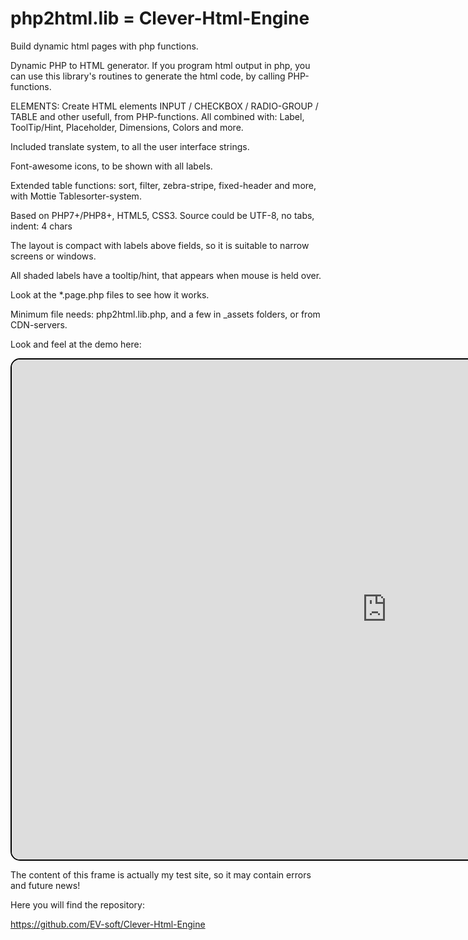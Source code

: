 # php2html.lib = Clever-Html-Engine
Build dynamic html pages with php functions.

Dynamic PHP to HTML generator.
If you program html output in php, you can use this library's routines to generate the html code, by calling PHP-functions.
    
ELEMENTS:
Create HTML elements INPUT / CHECKBOX / RADIO-GROUP / TABLE and other usefull, from PHP-functions.
All combined with: Label, ToolTip/Hint, Placeholder, Dimensions, Colors and more.

Included translate system, to all the user interface strings. 

Font-awesome icons, to be shown with all labels.

Extended table functions: sort, filter, zebra-stripe, fixed-header and more, with Mottie Tablesorter-system.
    
Based on PHP7+/PHP8+, HTML5, CSS3.
Source could be UTF-8, no tabs, indent: 4 chars

The layout is compact with labels above fields, so it is suitable to narrow screens or windows.

All shaded labels have a tooltip/hint, that appears when mouse is held over.

Look at the *.page.php files to see how it works.

Minimum file needs: php2html.lib.php, and a few in _assets folders, or from CDN-servers.

Look and feel at the demo here:

<iframe style="width:1200px; height: 800px; border: 2px solid #000; border-radius:15px; overflow:hidden;" src="https://ev-soft.work/p2h/v1.3.0/Proj.demo/CustomerOrder.page.php" > </iframe> 

The content of this frame is actually my test site, so it may contain errors and future news!



Here you will find the repository:    

https://github.com/EV-soft/Clever-Html-Engine
